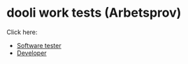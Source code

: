 # dooli work tests (Arbetsprov)

Click here:
- [Software tester](testing)
- [Developer](programming)
